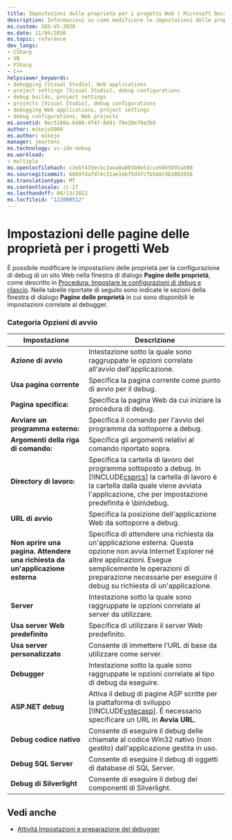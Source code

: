 ```yaml
---
title: Impostazioni delle proprietà per i progetti Web | Microsoft Docs
description: Informazioni su come modificare le impostazioni delle proprietà per una configurazione di debug di un sito Web nella finestra di dialogo Pagine delle proprietà di Visual Studio.
ms.custom: SEO-VS-2020
ms.date: 11/04/2016
ms.topic: reference
dev_langs:
- CSharp
- VB
- FSharp
- C++
helpviewer_keywords:
- debugging [Visual Studio], Web applications
- project settings [Visual Studio], debug configurations
- debug builds, project settings
- projects [Visual Studio], debug configurations
- debugging Web applications, project settings
- debug configurations, Web projects
ms.assetid: 8ec5160a-6408-4f47-8d41-f0e20e79a3b9
author: mikejo5000
ms.author: mikejo
manager: jmartens
ms.technology: vs-ide-debug
ms.workload:
- multiple
ms.openlocfilehash: c3ebf433ecbc3aea0a803b0e51cce5665091a500
ms.sourcegitcommit: 68897da7d74c31ae1ebf5d47c7b5ddc9b108265b
ms.translationtype: MT
ms.contentlocale: it-IT
ms.lasthandoff: 08/13/2021
ms.locfileid: "122090512"
---
```

# <a name="property-pages-settings-for-web-projects"></a>Impostazioni delle pagine delle proprietà per i progetti Web
È possibile modificare le impostazioni delle proprietà per la configurazione di debug di un sito Web nella finestra di dialogo **Pagine delle proprietà**, come descritto in [Procedura: Impostare le configurazioni di debug e rilascio](../debugger/how-to-set-debug-and-release-configurations.md). Nelle tabelle riportate di seguito sono indicate le sezioni della finestra di dialogo **Pagine delle proprietà** in cui sono disponibili le impostazioni correlate al debugger.

### <a name="start-options-category"></a>Categoria Opzioni di avvio

| **Impostazione** | **Descrizione** |
| - | - |
| **Azione di avvio** | Intestazione sotto la quale sono raggruppate le opzioni correlate all'avvio dell'applicazione. |
| **Usa pagina corrente** | Specifica la pagina corrente come punto di avvio per il debug. |
| **Pagina specifica:** | Specifica la pagina Web da cui iniziare la procedura di debug. |
| **Avviare un programma esterno:** | Specifica il comando per l'avvio del programma da sottoporre a debug. |
| **Argomenti della riga di comando:** | Specifica gli argomenti relativi al comando riportato sopra. |
| **Directory di lavoro:** | Specifica la cartella di lavoro del programma sottoposto a debug. In [!INCLUDE[csprcs](../data-tools/includes/csprcs_md.md)] la cartella di lavoro è la cartella dalla quale viene avviata l'applicazione, che per impostazione predefinita è \bin\debug. |
| **URL di avvio** | Specifica la posizione dell'applicazione Web da sottoporre a debug. |
| **Non aprire una pagina. Attendere una richiesta da un'applicazione esterna** | Specifica di attendere una richiesta da un'applicazione esterna. Questa opzione non avvia Internet Explorer né altre applicazioni. Esegue semplicemente le operazioni di preparazione necessarie per eseguire il debug su richiesta di un'applicazione. |
| **Server** | Intestazione sotto la quale sono raggruppate le opzioni correlate al server da utilizzare. |
| **Usa server Web predefinito** | Specifica di utilizzare il server Web predefinito. |
| **Usa server personalizzato** | Consente di immettere l'URL di base da utilizzare come server. |
| **Debugger** | Intestazione sotto la quale sono raggruppate le opzioni correlate al tipo di debug da eseguire. |
| **ASP.NET debug** | Attiva il debug di pagine ASP scritte per la piattaforma di sviluppo [!INCLUDE[vstecasp](../code-quality/includes/vstecasp_md.md)]. È necessario specificare un URL in **Avvia URL**. |
| **Debug codice nativo** | Consente di eseguire il debug delle chiamate al codice Win32 nativo (non gestito) dall'applicazione gestita in uso. |
| **Debug SQL Server** | Consente di eseguire il debug di oggetti di database di SQL Server. |
| **Debug di Silverlight** | Consente di eseguire il debug dei componenti di Silverlight. |

## <a name="see-also"></a>Vedi anche
- [Attività Impostazioni e preparazione del debugger](../debugger/debugger-settings-and-preparation.md)